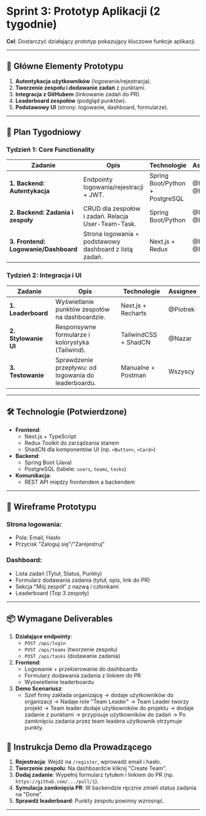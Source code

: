 # Sprint 3: Prototyp Aplikacji (2 tygodnie)  
**Cel**: Dostarczyć działający prototyp pokazujący kluczowe funkcje aplikacji.  

---

## 🎯 **Główne Elementy Prototypu**  
1. **Autentykacja użytkowników** (logowanie/rejestracja).  
2. **Tworzenie zespołu i dodawanie zadań** z punktami.  
3. **Integracja z GitHubem** (linkowanie zadań do PR).  
4. **Leaderboard zespołów** (podgląd punktów).  
5. **Podstawowy UI** (strony: logowanie, dashboard, formularze).  

---

## 📅 **Plan Tygodniowy**  
### **Tydzień 1: Core Functionality**  
| Zadanie | Opis | Technologie | Assignee |  
|---------|------|-------------|----------|  
| **1. Backend: Autentykacja** | Endpointy logowania/rejestracji + JWT. | Spring Boot/Python + PostgreSQL | @Michał @Fabian |  
| **2. Backend: Zadania i zespoły** | CRUD dla zespołów i zadań. Relacja User-Team-Task. | Spring Boot/Python | @Michał @Fabian |  
| **3. Frontend: Logowanie/Dashboard** | Strona logowania + podstawowy dashboard z listą zadań. | Next.js + Redux | @Piotrek @Nazar |  


### **Tydzień 2: Integracja i UI**  
| Zadanie | Opis | Technologie | Assignee |  
|---------|------|-------------|----------|  
| **1. Leaderboard** | Wyświetlanie punktów zespołów na dashboardzie. | Next.js + Recharts | @Piotrek |  
| **2. Stylowanie UI** | Responsywne formularze i kolorystyka (Tailwind). | TailwindCSS + ShadCN | @Nazar |  
| **3. Testowanie** | Sprawdzenie przepływu: od logowania do leaderboardu. | Manualne + Postman | Wszyscy |  

---

## 🛠️ **Technologie (Potwierdzone)**  
- **Frontend**:  
  - Next.js + TypeScript  
  - Redux Toolkit do zarządzania stanem  
  - ShadCN dla komponentów UI (np. `<Button>`, `<Card>`)  
- **Backend**:  
  - Spring Boot (Java) 
  - PostgreSQL (tabele: `users`, `teams`, `tasks`)  
- **Komunikacja**:  
  - REST API między frontendem a backendem  

---

## 🎨 **Wireframe Prototypu**  
### Strona logowania:  
- Pola: Email, Hasło  
- Przycisk "Zaloguj się"/"Zarejestruj"  

### Dashboard:  
- Lista zadań (Tytuł, Status, Punkty)  
- Formularz dodawania zadania (tytuł, opis, link do PR)  
- Sekcja "Mój zespół" z nazwą i członkami  
- Leaderboard (Top 3 zespoły)  

---

## 📦 **Wymagane Deliverables**  
1. **Działające endpointy**:  
   - `POST /api/login`  
   - `POST /api/teams` (tworzenie zespołu)  
   - `POST /api/tasks` (dodawanie zadania)  
2. **Frontend**:  
   - Logowanie + przekierowanie do dashboardu  
   - Formularz dodawania zadania z linkiem do PR  
   - Wyświetlenie leaderboardu  
3. **Demo Scenariusz**:  
   - Szef firmy zakłada organizajcę → dodaje użytkowników do organizacji → Nadaje role "Team Leader" → Team Leader tworzy projekt → Team leader dodaje użytkowników do projektu → dodaje zadanie z punktami → przypisuje użytkowników do zadań → Po zamknięciu zadania przez team leadera użytkownik otrzymuje punkty.

## 📝 **Instrukcja Demo dla Prowadzącego**  
1. **Rejestracja**: Wejdź na `/register`, wprowadź email i hasło.  
2. **Tworzenie zespołu**: Na dashboardcie kliknij "Create Team".  
3. **Dodaj zadanie**: Wypełnij formularz tytułem i linkiem do PR (np. `https://github.com/.../pull/1`).  
4. **Symulacja zamknięcia PR**: W backendzie ręcznie zmień status zadania na "Done".  
5. **Sprawdź leaderboard**: Punkty zespołu powinny wzrosnąć.  

---
